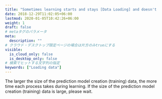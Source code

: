 ```yaml
---
title: "Sometimes learning starts and stays [Data Loading] and doesn't progress after a few minutes"
date: 2018-12-29T11:02:05+06:00
lastmod: 2020-01-05T10:42:26+06:00
weight: 1
draft: false
# metaタグのパラメータ
meta:
  description: ""
# クラウド・デスクトップ限定ページの場合は片方のみtrueにする
visible:
  is_cloud_only: false
  is_desktop_only: false
# 検索でヒットする文字列の指定
keywords: ["Loading data"]
---
```


The larger the size of the prediction model creation (training) data, the more time each process takes during learning. If the size of the prediction model creation (training) data is large, please wait.
